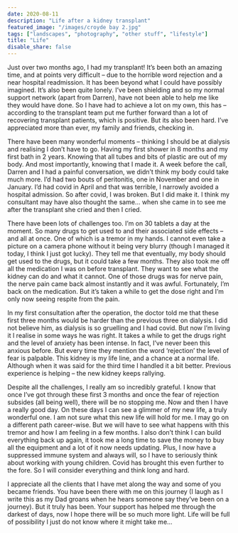 ```yaml
---
date: 2020-08-11
description: "Life after a kidney transplant"
featured_image: "/images/croyde bay 2.jpg"
tags: ["landscapes", "photography", "other stuff", "lifestyle"]
title: "Life"
disable_share: false
---
```




Just over two months ago, I had my transplant! It’s been both an amazing time, and at points very difficult – due to the horrible word rejection and a near hospital readmission. It has been beyond what I could have possibly imagined. It’s also been quite lonely. I’ve been shielding and so my normal support network (apart from Darren), have not been able to help me like they would have done. So I have had to achieve a lot on my own, this has – according to the transplant team put me further forward than a lot of recovering transplant patients, which is positive. But its also been hard. I’ve appreciated more than ever, my family and friends, checking in.

There have been many wonderful moments – thinking I should be at dialysis and realising I don’t have to go. Having my first shower in 8 months and my first bath in 2 years. Knowing that all tubes and bits of plastic are out of my body. And most importantly, knowing that I made it. A week before the call, Darren and I had a painful conversation, we didn’t think my body could take much more. I’d had two bouts of peritonitis, one in November and one in January. I’d had covid in April and that was terrible, I narrowly avoided a hospital admission. So after covid, I was broken. But I did make it. I think my consultant may have also thought the same… when she came in to see me after the transplant she cried and then I cried.

There have been lots of challenges too. I’m on 30 tablets a day at the moment. So many drugs to get used to and their associated side effects – and all at once. One of which is a tremor in my hands. I cannot even take a picture on a camera phone without it being very blurry (though I managed it today, I think I just got lucky). They tell me that eventually, my body should get used to the drugs, but it could take a few months. They also took me off all the medication I was on before transplant. They want to see what the kidney can do and what it cannot. One of those drugs was for nerve pain, the nerve pain came back almost instantly and it was awful. Fortunately, I’m back on the medication. But it’s taken a while to get the dose right and I’m only now seeing respite from the pain.

In my first consultation after the operation, the doctor told me that these first three months would be harder than the previous three on dialysis. I did not believe him, as dialysis is so gruelling and I had covid. But now I’m living it I realise in some ways he was right. It takes a while to get the drugs right and the level of anxiety has been intense. In fact, I’ve never been this anxious before. But every time they mention the word ‘rejection’ the level of fear is palpable. This kidney is my life line, and a chance at a normal life. Although when it was said for the third time I handled it a bit better. Previous experience is helping – the new kidney keeps rallying.

Despite all the challenges, I really am so incredibly grateful. I know that once I’ve got through these first 3 months and once the fear of rejection subsides (all being well), there will be no stopping me. Now and then I have a really good day. On these days I can see a glimmer of my new life, a truly wonderful one. I am not sure what this new life will hold for me. I may go on a different path career-wise. But we will have to see what happens with this tremor and how I am feeling in a few months. I also don’t think I can build everything back up again, it took me a long time to save the money to buy all the equipment and a lot of it now needs updating. Plus, I now have a suppressed immune system and always will, so I have to seriously think about working with young children. Covid has brought this even further to the fore. So I will consider everything and think long and hard.

I appreciate all the clients that I have met along the way and some of you became friends. You have been there with me on this journey (I laugh as I write this as my Dad groans when he hears someone say they’ve been on a journey). But it truly has been. Your support has helped me through the darkest of days, now I hope there will be so much more light. Life will be full of possibility I just do not know where it might take me…
